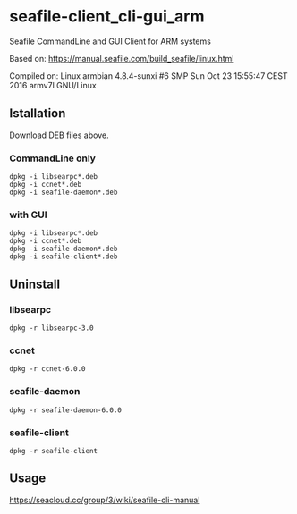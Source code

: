 # seafile-client_cli-gui_arm
Seafile CommandLine and GUI Client for ARM systems

Based on: https://manual.seafile.com/build_seafile/linux.html

Compiled on: Linux armbian 4.8.4-sunxi #6 SMP Sun Oct 23 15:55:47 CEST 2016 armv7l GNU/Linux

## Istallation

Download DEB files above.

### CommandLine only
```
dpkg -i libsearpc*.deb
dpkg -i ccnet*.deb
dpkg -i seafile-daemon*.deb
```

### with GUI
```
dpkg -i libsearpc*.deb
dpkg -i ccnet*.deb
dpkg -i seafile-daemon*.deb
dpkg -i seafile-client*.deb
```

## Uninstall
### libsearpc
```
dpkg -r libsearpc-3.0
```
### ccnet
```
dpkg -r ccnet-6.0.0
```
### seafile-daemon
```
dpkg -r seafile-daemon-6.0.0
```
### seafile-client
```
dpkg -r seafile-client
```

## Usage
https://seacloud.cc/group/3/wiki/seafile-cli-manual
